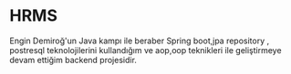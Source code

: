 # HRMS

Engin Demiroğ'un Java kampı ile beraber  Spring boot,jpa repository , postresql teknolojilerini kullandığım ve aop,oop teknikleri ile geliştirmeye devam ettiğim backend projesidir.
